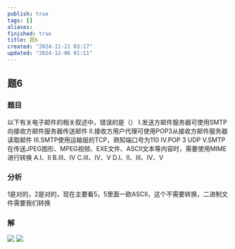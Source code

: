 ```yaml
---
publish: true
tags: []
aliases: 
finished: true
title: 题6
created: "2024-11-21 03:17"
updated: "2024-12-06 01:11"
---
```

## 题6
### 题目
以下有关电子邮件的相关叙述中，错误的是（）
I.发送方邮件服务器可使用SMTP向接收方邮件服务器传送邮件
II.接收方用户代理可使用POP3从接收方邮件服务器读取邮件
III.SMTP使用运输层的TCP，熟知端口号为110
IV.POP 3 UDP
V.SMTP在传送JPEG图形、MPEG视频、EXE文件、ASCII文本等内容时，需要使用MIME进行转换
A.I、II
B.III、IV
C.III、IV、V
D.I、II、III、IV、V
### 分析
1是对的，2是对的，现在主要看5，5里面一欧ASCII，这个不需要转换，二进制文件需要我们转换
### 解
![](https://img.hwenyi.live/202411221730875.webp)
![](https://img.hwenyi.live/202411221732545.webp)
